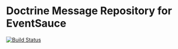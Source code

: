 # Doctrine Message Repository for EventSauce

[![Build Status](https://travis-ci.org/EventSaucePHP/DoctrineMessageRepository.svg?branch=master)](https://travis-ci.org/EventSaucePHP/DoctrineMessageRepository)